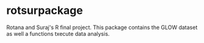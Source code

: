 # rotsurpackage
Rotana and Suraj's R final project. 
This package contains the GLOW dataset as well a functions txecute data analysis.
